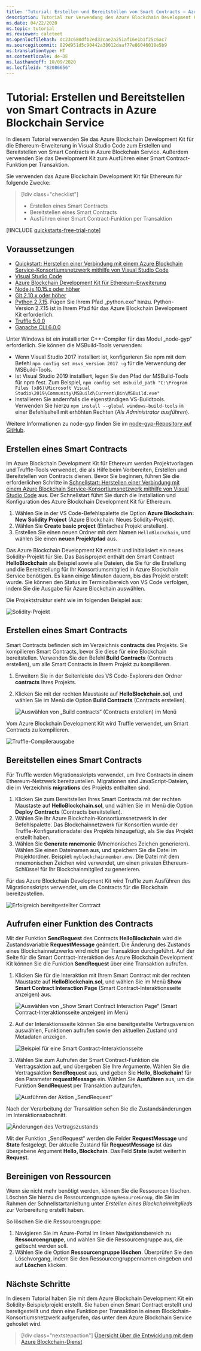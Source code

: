 ```yaml
---
title: 'Tutorial: Erstellen und Bereitstellen von Smart Contracts – Azure Blockchain Service'
description: Tutorial zur Verwendung des Azure Blockchain Development Kit für die Ethereum-Erweiterung in Visual Studio Code zum Erstellen und Bereitstellen von Smart Contracts in Azure Blockchain Service.
ms.date: 04/22/2020
ms.topic: tutorial
ms.reviewer: caleteet
ms.openlocfilehash: dc23c680dfb2ed33cae2a251af16e1b1f25c6ac7
ms.sourcegitcommit: 829d951d5c90442a38012daaf77e86046018e5b9
ms.translationtype: HT
ms.contentlocale: de-DE
ms.lasthandoff: 10/09/2020
ms.locfileid: "82086656"
---
```

# <a name="tutorial-create-buildanddeploysmartcontracts-on-azure-blockchain-service"></a>Tutorial: Erstellen und Bereitstellen von Smart Contracts in Azure Blockchain Service

In diesem Tutorial verwenden Sie das Azure Blockchain Development Kit für die Ethereum-Erweiterung in Visual Studio Code zum Erstellen und Bereitstellen von Smart Contracts in Azure Blockchain Service. Außerdem verwenden Sie das Development Kit zum Ausführen einer Smart Contract-Funktion per Transaktion.

Sie verwenden das Azure Blockchain Development Kit für Ethereum für folgende Zwecke:

> [!div class="checklist"]
> * Erstellen eines Smart Contracts
> * Bereitstellen eines Smart Contracts
> * Ausführen einer Smart Contract-Funktion per Transaktion

[!INCLUDE [quickstarts-free-trial-note](../../../includes/quickstarts-free-trial-note.md)]

## <a name="prerequisites"></a>Voraussetzungen

* [Quickstart: Herstellen einer Verbindung mit einem Azure Blockchain Service-Konsortiumsnetzwerk mithilfe von Visual Studio Code](connect-vscode.md)
* [Visual Studio Code](https://code.visualstudio.com/Download)
* [Azure Blockchain Development Kit für Ethereum-Erweiterung](https://marketplace.visualstudio.com/items?itemName=AzBlockchain.azure-blockchain)
* [Node.js 10.15.x oder höher](https://nodejs.org/download)
* [Git 2.10.x oder höher](https://git-scm.com)
* [Python 2.7.15](https://www.python.org/downloads/release/python-2715/). Fügen Sie Ihrem Pfad „python.exe“ hinzu. Python-Version 2.7.15 ist in Ihrem Pfad für das Azure Blockchain Development Kit erforderlich.
* [Truffle 5.0.0](https://www.trufflesuite.com/docs/truffle/getting-started/installation)
* [Ganache CLI 6.0.0](https://github.com/trufflesuite/ganache-cli)

Unter Windows ist ein installierter C++-Compiler für das Modul „node-gyp“ erforderlich. Sie können die MSBuild-Tools verwenden:

* Wenn Visual Studio 2017 installiert ist, konfigurieren Sie npm mit dem Befehl `npm config set msvs_version 2017 -g` für die Verwendung der MSBuild-Tools.
* Ist Visual Studio 2019 installiert, legen Sie den Pfad der MSBuild-Tools für npm fest. Zum Beispiel, `npm config set msbuild_path "C:\Program Files (x86)\Microsoft Visual Studio\2019\Community\MSBuild\Current\Bin\MSBuild.exe"`
* Installieren Sie andernfalls die eigenständigen VS-Buildtools. Verwenden Sie hierzu `npm install --global windows-build-tools` in einer Befehlsshell mit erhöhten Rechten (*Als Administrator ausführen*).

Weitere Informationen zu node-gyp finden Sie im [node-gyp-Repository auf GitHub](https://github.com/nodejs/node-gyp).

## <a name="create-a-smart-contract"></a>Erstellen eines Smart Contracts

Im Azure Blockchain Development Kit für Ethereum werden Projektvorlagen und Truffle-Tools verwendet, die als Hilfe beim Vorbereiten, Erstellen und Bereitstellen von Contracts dienen. Bevor Sie beginnen, führen Sie die erforderlichen Schritte in [Schnellstart: Herstellen einer Verbindung mit einem Azure Blockchain Service-Konsortiumsnetzwerk mithilfe von Visual Studio Code](connect-vscode.md) aus. Der Schnellstart führt Sie durch die Installation und Konfiguration des Azure Blockchain Development Kit für Ethereum.

1. Wählen Sie in der VS Code-Befehlspalette die Option **Azure Blockchain: New Solidity Project** (Azure Blockchain: Neues Solidity-Projekt).
1. Wählen Sie **Create basic project** (Einfaches Projekt erstellen).
1. Erstellen Sie einen neuen Ordner mit dem Namen `HelloBlockchain`, und wählen Sie einen **neuen Projektpfad** aus.

Das Azure Blockchain Development Kit erstellt und initialisiert ein neues Solidity-Projekt für Sie. Das Basisprojekt enthält den Smart Contract **HelloBlockchain** als Beispiel sowie alle Dateien, die Sie für die Erstellung und die Bereitstellung für Ihr Konsortiumsmitglied in Azure Blockchain Service benötigen. Es kann einige Minuten dauern, bis das Projekt erstellt wurde. Sie können den Status im Terminalbereich von VS Code verfolgen, indem Sie die Ausgabe für Azure Blockchain auswählen.

Die Projektstruktur sieht wie im folgenden Beispiel aus:

   ![Solidity-Projekt](./media/send-transaction/solidity-project.png)

## <a name="build-a-smart-contract"></a>Erstellen eines Smart Contracts

Smart Contracts befinden sich im Verzeichnis **contracts** des Projekts. Sie kompilieren Smart Contracts, bevor Sie diese für eine Blockchain bereitstellen. Verwenden Sie den Befehl **Build Contracts** (Contracts erstellen), um alle Smart Contracts in Ihrem Projekt zu kompilieren.

1. Erweitern Sie in der Seitenleiste des VS Code-Explorers den Ordner **contracts** Ihres Projekts.
1. Klicken Sie mit der rechten Maustaste auf **HelloBlockchain.sol**, und wählen Sie im Menü die Option **Build Contracts** (Contracts erstellen).

    ![Auswählen von „Build contracts“ (Contracts erstellen) im Menü ](./media/send-transaction/build-contracts.png)

Vom Azure Blockchain Development Kit wird Truffle verwendet, um Smart Contracts zu kompilieren.

![Truffle-Compilerausgabe](./media/send-transaction/compile-output.png)

## <a name="deploy-a-smart-contract"></a>Bereitstellen eines Smart Contracts

Für Truffle werden Migrationsskripts verwendet, um Ihre Contracts in einem Ethereum-Netzwerk bereitzustellen. Migrationen sind JavaScript-Dateien, die im Verzeichnis **migrations** des Projekts enthalten sind.

1. Klicken Sie zum Bereitstellen Ihres Smart Contracts mit der rechten Maustaste auf **HelloBlockchain.sol**, und wählen Sie im Menü die Option **Deploy Contracts** (Contracts bereitstellen).
1. Wählen Sie Ihr Azure Blockchain-Konsortiumsnetzwerk in der Befehlspalette. Das Blockchainnetzwerk für Konsortien wurde der Truffle-Konfigurationsdatei des Projekts hinzugefügt, als Sie das Projekt erstellt haben.
1. Wählen Sie **Generate mnemonic** (Mnemonisches Zeichen generieren). Wählen Sie einen Dateinamen aus, und speichern Sie die Datei im Projektordner. Beispiel: `myblockchainmember.env`. Die Datei mit dem mnemonischen Zeichen wird verwendet, um einen privaten Ethereum-Schlüssel für Ihr Blockchainmitglied zu generieren.

Für das Azure Blockchain Development Kit wird Truffle zum Ausführen des Migrationsskripts verwendet, um die Contracts für die Blockchain bereitzustellen.

![Erfolgreich bereitgestellter Contract](./media/send-transaction/deploy-contract.png)

## <a name="call-a-contract-function"></a>Aufrufen einer Funktion des Contracts

Mit der Funktion **SendRequest** des Contracts **HelloBlockchain** wird die Zustandsvariable **RequestMessage** geändert. Die Änderung des Zustands eines Blockchainnetzwerks wird nicht per Transaktion durchgeführt. Auf der Seite für die Smart Contract-Interaktion des Azure Blockchain Development Kit können Sie die Funktion **SendRequest** über eine Transaktion aufrufen.

1. Klicken Sie für die Interaktion mit Ihrem Smart Contract mit der rechten Maustaste auf **HelloBlockchain.sol**, und wählen Sie im Menü **Show Smart Contract Interaction Page** (Smart Contract-Interaktionsseite anzeigen) aus.

    ![Auswählen von „Show Smart Contract Interaction Page“ (Smart Contract-Interaktionsseite anzeigen) im Menü](./media/send-transaction/contract-interaction.png)

1. Auf der Interaktionsseite können Sie eine bereitgestellte Vertragsversion auswählen, Funktionen aufrufen sowie den aktuellen Zustand und Metadaten anzeigen.

    ![Beispiel für eine Smart Contract-Interaktionsseite](./media/send-transaction/interaction-page.png)

1. Wählen Sie zum Aufrufen der Smart Contract-Funktion die Vertragsaktion auf, und übergeben Sie Ihre Argumente. Wählen Sie die Vertragsaktion **SendRequest** aus, und geben Sie **Hello, Blockchain!** für den Parameter **requestMessage** ein. Wählen Sie **Ausführen** aus, um die Funktion **SendRequest** per Transaktion aufzurufen.

    ![Ausführen der Aktion „SendRequest“](./media/send-transaction/sendrequest-action.png)

Nach der Verarbeitung der Transaktion sehen Sie die Zustandsänderungen im Interaktionsabschnitt.

![Änderungen des Vertragszustands](./media/send-transaction/contract-state.png)

Mit der Funktion „SendRequest“ werden die Felder **RequestMessage** und **State** festgelegt. Der aktuelle Zustand für **RequestMessage** ist das übergebene Argument **Hello, Blockchain**. Das Feld **State** lautet weiterhin **Request**.

## <a name="clean-up-resources"></a>Bereinigen von Ressourcen

Wenn sie nicht mehr benötigt werden, können Sie die Ressourcen löschen. Löschen Sie hierzu die Ressourcengruppe `myResourceGroup`, die Sie im Rahmen der Schnellstartanleitung unter *Erstellen eines Blockchainmitglieds* zur Vorbereitung erstellt haben.

So löschen Sie die Ressourcengruppe:

1. Navigieren Sie im Azure-Portal im linken Navigationsbereich zu **Ressourcengruppe**, und wählen Sie die Ressourcengruppe aus, die gelöscht werden soll.
1. Wählen Sie die Option **Ressourcengruppe löschen**. Überprüfen Sie den Löschvorgang, indem Sie den Ressourcengruppennamen eingeben und auf **Löschen** klicken.

## <a name="next-steps"></a>Nächste Schritte

In diesem Tutorial haben Sie mit dem Azure Blockchain Development Kit ein Solidity-Beispielprojekt erstellt. Sie haben einen Smart Contract erstellt und bereitgestellt und dann eine Funktion per Transaktion in einem Blockchain-Konsortiumsnetzwerk aufgerufen, das unter dem Azure Blockchain Service gehostet wird.

> [!div class="nextstepaction"]
> [Übersicht über die Entwicklung mit dem Azure Blockchain-Dienst](develop.md)
